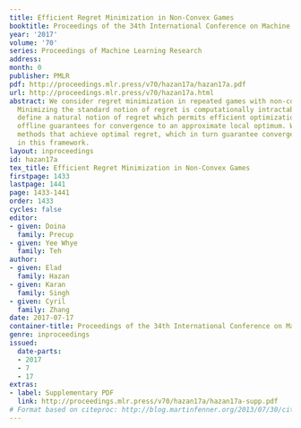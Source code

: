 ```yaml
---
title: Efficient Regret Minimization in Non-Convex Games
booktitle: Proceedings of the 34th International Conference on Machine Learning
year: '2017'
volume: '70'
series: Proceedings of Machine Learning Research
address: 
month: 0
publisher: PMLR
pdf: http://proceedings.mlr.press/v70/hazan17a/hazan17a.pdf
url: http://proceedings.mlr.press/v70/hazan17a.html
abstract: We consider regret minimization in repeated games with non-convex loss functions.
  Minimizing the standard notion of regret is computationally intractable. Thus, we
  define a natural notion of regret which permits efficient optimization and generalizes
  offline guarantees for convergence to an approximate local optimum. We give gradient-based
  methods that achieve optimal regret, which in turn guarantee convergence to equilibrium
  in this framework.
layout: inproceedings
id: hazan17a
tex_title: Efficient Regret Minimization in Non-Convex Games
firstpage: 1433
lastpage: 1441
page: 1433-1441
order: 1433
cycles: false
editor:
- given: Doina
  family: Precup
- given: Yee Whye
  family: Teh
author:
- given: Elad
  family: Hazan
- given: Karan
  family: Singh
- given: Cyril
  family: Zhang
date: 2017-07-17
container-title: Proceedings of the 34th International Conference on Machine Learning
genre: inproceedings
issued:
  date-parts:
  - 2017
  - 7
  - 17
extras:
- label: Supplementary PDF
  link: http://proceedings.mlr.press/v70/hazan17a/hazan17a-supp.pdf
# Format based on citeproc: http://blog.martinfenner.org/2013/07/30/citeproc-yaml-for-bibliographies/
---
```

